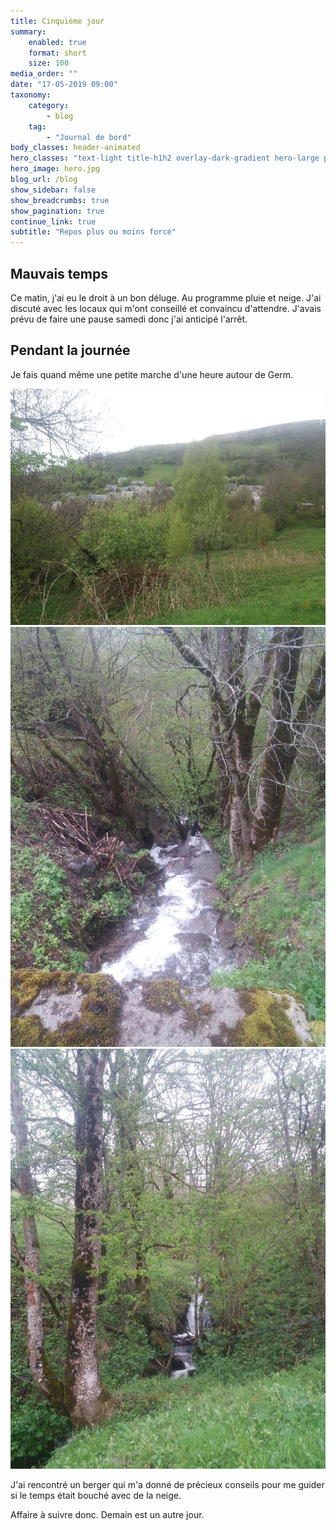 ```yaml
---
title: Cinquième jour
summary:
    enabled: true
    format: short
    size: 100
media_order: ""
date: "17-05-2019 09:00"
taxonomy:
    category:
        - blog
    tag:
        - "Journal de bord"
body_classes: header-animated
hero_classes: "text-light title-h1h2 overlay-dark-gradient hero-large parallax"
hero_image: hero.jpg
blog_url: /blog
show_sidebar: false
show_breadcrumbs: true
show_pagination: true
continue_link: true
subtitle: "Repos plus ou moins forcé"
---
```


## Mauvais temps

Ce matin, j'ai eu le droit à un bon déluge. Au programme pluie et neige. J'ai discuté avec les locaux qui m'ont conseillé et convaincu d'attendre. J'avais prévu de faire une pause samedi donc j'ai anticipé l'arrêt.

## Pendant la journée

Je fais quand même une petite marche d'une heure autour de Germ.

![Balade 1](balade-1.jpg)
![Balade 2](balade-2.jpg)
![Balade 3](balade-3.jpg)

J'ai rencontré un berger qui m'a donné de précieux conseils pour me guider si le temps était bouché avec de la neige.

Affaire à suivre donc. Demain est un autre jour.

